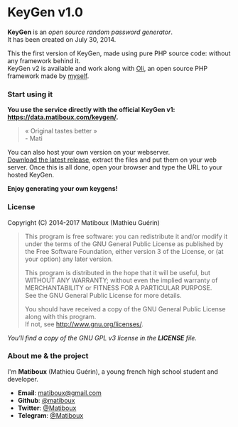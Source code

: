 # KeyGen v1.0

**KeyGen** is an *open source random password generator*.  
It has been created on July 30, 2014.

This the first version of KeyGen, made using pure PHP source code: without any framework behind it.  
KeyGen v2 is available and work along with [Oli](https://github.com/OliFramework/Oli), an open source PHP framework made by [myself](https://github.com/matiboux/).

### Start using it

**You use the service directly with the official KeyGen v1: https://data.matiboux.com/keygen/.**

> « Original tastes better »  
>  \- Mati

You can also host your own version on your webserver.  
[Download the latest release](https://github.com/matiboux/KeyGen/releases/latest), extract the files and put them on your web server. Once this is all done, open your browser and type the URL to your hosted KeyGen.

**Enjoy generating your own keygens!**

### License

Copyright (C) 2014-2017 Matiboux (Mathieu Guérin)
> This program is free software: you can redistribute it and/or modify it under the terms of the GNU General Public License as published by the Free Software Foundation, either version 3 of the License, or (at your option) any later version.
> 
> This program is distributed in the hope that it will be useful, but WITHOUT ANY WARRANTY; without even the implied warranty of MERCHANTABILITY or FITNESS FOR A PARTICULAR PURPOSE.  
See the GNU General Public License for more details.
> 
> You should have received a copy of the GNU General Public License along with this program.  
If not, see <http://www.gnu.org/licenses/>.

*You'll find a copy of the GNU GPL v3 license in the **LICENSE** file.*

### About me & the project

I'm **Matiboux** (Mathieu Guérin), a young french high school student and developer.
 - **Email**: [matiboux@gmail.com](mailto:matiboux@gmail.com)
 - **Github**: [@matiboux](https://github.com/Matiboux)
 - **Twitter**: [@Matiboux](https://twitter.com/Matiboux)
 - **Telegram**: [@Matiboux](https://t.me/Matiboux)